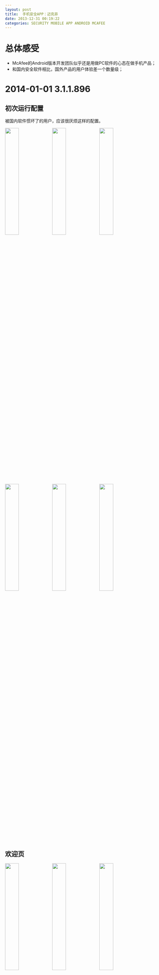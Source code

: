 ```yaml
---
layout: post
title:  手机安全APP：迈克菲
date: 2013-12-31 00:19:22
categories: SECURITY MOBILE APP ANDROID MCAFEE
---
```


# 总体感受

- McAfee的Android版本开发团队似乎还是用做PC软件的心态在做手机产品；
- 和国内安全软件相比，国外产品的用户体验差一个数量级；

# 2014-01-01 3.1.1.896

## 初次运行配置

被国内软件惯坏了的用户，应该很厌烦这样的配置。

<img src="/img/posts/android-secure-app-mcafee/3.1.1.896/mcafee-01.png" style="width: 30%; height: 30%"/>
<img src="/img/posts/android-secure-app-mcafee/3.1.1.896/mcafee-02.png" style="width: 30%; height: 30%"/>
<img src="/img/posts/android-secure-app-mcafee/3.1.1.896/mcafee-03.png" style="width: 30%; height: 30%"/>
<img src="/img/posts/android-secure-app-mcafee/3.1.1.896/mcafee-04.png" style="width: 30%; height: 30%"/>
<img src="/img/posts/android-secure-app-mcafee/3.1.1.896/mcafee-05.png" style="width: 30%; height: 30%"/>
<img src="/img/posts/android-secure-app-mcafee/3.1.1.896/mcafee-06.png" style="width: 30%; height: 30%"/>

## 欢迎页

<img src="/img/posts/android-secure-app-mcafee/3.1.1.896/mcafee-07.png" style="width: 30%; height: 30%"/>
<img src="/img/posts/android-secure-app-mcafee/3.1.1.896/mcafee-08.png" style="width: 30%; height: 30%"/>
<img src="/img/posts/android-secure-app-mcafee/3.1.1.896/mcafee-09.png" style="width: 30%; height: 30%"/>
<img src="/img/posts/android-secure-app-mcafee/3.1.1.896/mcafee-10.png" style="width: 30%; height: 30%"/>
<img src="/img/posts/android-secure-app-mcafee/3.1.1.896/mcafee-11.png" style="width: 30%; height: 30%"/>

## 功能

<img src="/img/posts/android-secure-app-mcafee/3.1.1.896/mcafee-12.png" style="width: 30%; height: 30%"/>
<img src="/img/posts/android-secure-app-mcafee/3.1.1.896/mcafee-13.png" style="width: 30%; height: 30%"/>
<img src="/img/posts/android-secure-app-mcafee/3.1.1.896/mcafee-14.png" style="width: 30%; height: 30%"/>
<img src="/img/posts/android-secure-app-mcafee/3.1.1.896/mcafee-15.png" style="width: 30%; height: 30%"/>
<img src="/img/posts/android-secure-app-mcafee/3.1.1.896/mcafee-16.png" style="width: 30%; height: 30%"/>
<img src="/img/posts/android-secure-app-mcafee/3.1.1.896/mcafee-17.png" style="width: 30%; height: 30%"/>
<img src="/img/posts/android-secure-app-mcafee/3.1.1.896/mcafee-18.png" style="width: 30%; height: 30%"/>
<img src="/img/posts/android-secure-app-mcafee/3.1.1.896/mcafee-19.png" style="width: 30%; height: 30%"/>
<img src="/img/posts/android-secure-app-mcafee/3.1.1.896/mcafee-20.png" style="width: 30%; height: 30%"/>
<img src="/img/posts/android-secure-app-mcafee/3.1.1.896/mcafee-21.png" style="width: 30%; height: 30%"/>
<img src="/img/posts/android-secure-app-mcafee/3.1.1.896/mcafee-22.png" style="width: 30%; height: 30%"/>
<img src="/img/posts/android-secure-app-mcafee/3.1.1.896/mcafee-23.png" style="width: 30%; height: 30%"/>
<img src="/img/posts/android-secure-app-mcafee/3.1.1.896/mcafee-24.png" style="width: 30%; height: 30%"/>

## 卸载

卸载需要密码确认。

<img src="/img/posts/android-secure-app-mcafee/3.1.1.896/mcafee-25.png" style="width: 30%; height: 30%"/>
<img src="/img/posts/android-secure-app-mcafee/3.1.1.896/mcafee-26.png" style="width: 30%; height: 30%"/>

## 其他

<img src="/img/posts/android-secure-app-mcafee/3.1.1.896/mcafee-27.png" style="width: 30%; height: 30%"/>
<img src="/img/posts/android-secure-app-mcafee/3.1.1.896/mcafee-28.png" style="width: 30%; height: 30%"/>
<img src="/img/posts/android-secure-app-mcafee/3.1.1.896/mcafee-29.png" style="width: 30%; height: 30%"/>
<img src="/img/posts/android-secure-app-mcafee/3.1.1.896/mcafee-30.png" style="width: 30%; height: 30%"/>
<img src="/img/posts/android-secure-app-mcafee/3.1.1.896/mcafee-31.png" style="width: 30%; height: 30%"/>
